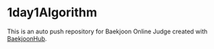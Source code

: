 # 1day1Algorithm
This is an auto push repository for Baekjoon Online Judge created with [BaekjoonHub](https://github.com/BaekjoonHub/BaekjoonHub).
